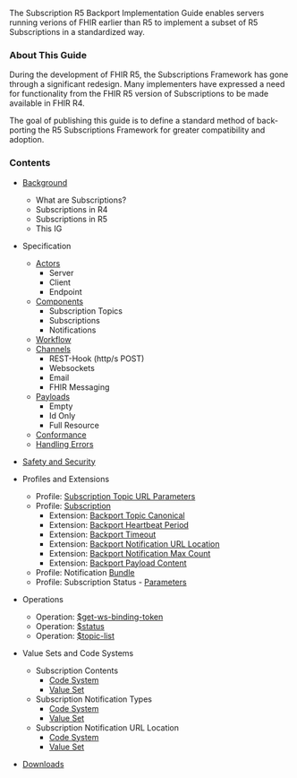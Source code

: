 The Subscription R5 Backport Implementation Guide enables servers running verions of FHIR earlier than R5 to implement a subset of R5 Subscriptions in a standardized way.

### About This Guide

During the development of FHIR R5, the Subscriptions Framework has gone through a significant redesign.  Many implementers have expressed a need for functionality from the FHIR R5 version of Subscriptions to be made available in FHIR R4.

The goal of publishing this guide is to define a standard method of back-porting the R5 Subscriptions Framework for greater compatibility and adoption.

### Contents

* [Background](background.html)
  * What are Subscriptions?
  * Subscriptions in R4
  * Subscriptions in R5
  * This IG

* Specification
  * [Actors](actors.html)
    * Server
    * Client
    * Endpoint
  * [Components](components.html)
    * Subscription Topics
    * Subscriptions
    * Notifications
  * [Workflow](workflow.html)
  * [Channels](channels.html)
    * REST-Hook (http/s POST)
    * Websockets
    * Email
    * FHIR Messaging
  * [Payloads](payloads.html)
    * Empty
    * Id Only
    * Full Resource
  * [Conformance](conformance.html)
  * [Handling Errors](errors.html)
 
* [Safety and Security](safety_security.html)

* Profiles and Extensions
  * Profile: [Subscription Topic URL Parameters](StructureDefinition-backport-subscription-topic-canonical-urls.html)
  * Profile: [Subscription](StructureDefinition-backport-subscription.html)
    * Extension: [Backport Topic Canonical](StructureDefinition-backport-topic-canonical.html)
    * Extension: [Backport Heartbeat Period](StructureDefinition-backport-heartbeat-period.html)
    * Extension: [Backport Timeout](StructureDefinition-backport-timeout.html)
    * Extension: [Backport Notification URL Location](StructureDefinition-backport-notification-url-location.html)
    * Extension: [Backport Notification Max Count](StructureDefinition-backport-max-count.html)
    * Extension: [Backport Payload Content](StructureDefinition-backport-payload-content.html)
  * Profile: Notification [Bundle](StructureDefinition-backport-subscription-notification.html)
  * Profile: Subscription Status - [Parameters](StructureDefinition-backport-subscriptionstatus.html)

* Operations
  * Operation: [$get-ws-binding-token](OperationDefinition-backport-subscription-get-ws-binding-token.html)
  * Operation: [$status](OperationDefinition-backport-subscription-status.html)
  * Operation: [$topic-list](OperationDefinition-backport-subscriptiontopic-list.html)

* Value Sets and Code Systems
  * Subscription Contents
    * [Code System](CodeSystem-backport-content-code-system.html)
    * [Value Set](ValueSet-backport-content-value-set.html)
  * Subscription Notification Types
    * [Code System](CodeSystem-backport-notification-type-code-system.html)
    * [Value Set](ValueSet-backport-notification-type-value-set.html)
  * Subscription Notification URL Location
    * [Code System](CodeSystem-backport-notification-url-location-code-system.html)
    * [Value Set](ValueSet-backport-notification-url-location-value-set.html)

* [Downloads](downloads.html)